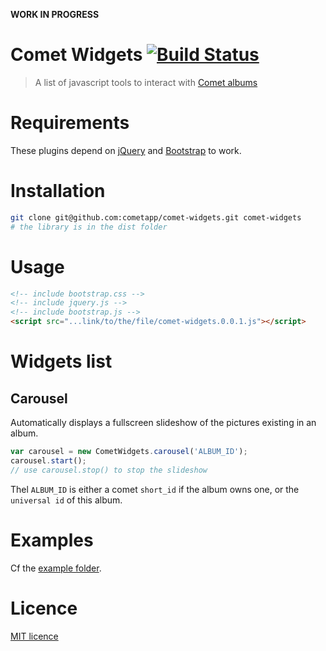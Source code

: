 **WORK IN PROGRESS**

Comet Widgets [![Build Status](https://travis-ci.org/cometapp/comet-widgets.svg?branch=master)](https://travis-ci.org/cometapp/comet-widgets)
===
> A list of javascript tools to interact with [Comet albums](https://cometapp.io)

# Requirements

These plugins depend on [jQuery](https://jquery.com/) and [Bootstrap](https://getbootstrap.com) to work.

# Installation

```sh
git clone git@github.com:cometapp/comet-widgets.git comet-widgets
# the library is in the dist folder
```

# Usage

```html
<!-- include bootstrap.css -->
<!-- include jquery.js -->
<!-- include bootstrap.js -->
<script src="...link/to/the/file/comet-widgets.0.0.1.js"></script>
```

# Widgets list

## Carousel
Automatically displays a fullscreen slideshow of the pictures existing in an album.

```js
var carousel = new CometWidgets.carousel('ALBUM_ID');
carousel.start();
// use carousel.stop() to stop the slideshow
```

Thel `ALBUM_ID` is either a comet `short_id` if the album owns one, or the `universal id` of this album.

# Examples

Cf the [example folder](https://github.com/cometapp/comet-widgets/tree/master/example).

# Licence
[MIT licence](https://opensource.org/licenses/MIT)
